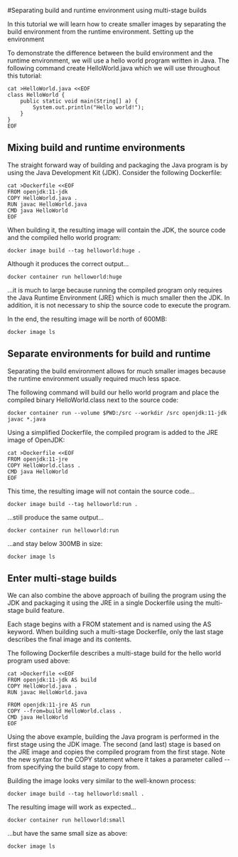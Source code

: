 
#Separating build and runtime environment using multi-stage builds

In this tutorial we will learn how to create smaller images by separating the build environment from the runtime environment.
Setting up the environment

To demonstrate the difference between the build environment and the runtime environment, we will use a hello world program written in Java. The following command create HelloWorld.java which we will use throughout this tutorial:

    cat >HelloWorld.java <<EOF
    class HelloWorld {
        public static void main(String[] a) {
            System.out.println("Hello world!");
        }
    }
    EOF

## Mixing build and runtime environments

The straight forward way of building and packaging the Java program is by using the Java Development Kit (JDK). Consider the following Dockerfile:

    cat >Dockerfile <<EOF
    FROM openjdk:11-jdk
    COPY HelloWorld.java .
    RUN javac HelloWorld.java
    CMD java HelloWorld
    EOF

When building it, the resulting image will contain the JDK, the source code and the compiled hello world program:

    docker image build --tag helloworld:huge .

Although it produces the correct output…

    docker container run helloworld:huge

…it is much to large because running the compiled program only requires the Java Runtime Environment (JRE) which is much smaller then the JDK. In addition, it is not necessary to ship the source code to execute the program.

In the end, the resulting image will be north of 600MB:

    docker image ls

## Separate environments for build and runtime

Separating the build environment allows for much smaller images because the runtime environment usually required much less space.

The following command will build our hello world program and place the compiled binary HelloWorld.class next to the source code:

    docker container run --volume $PWD:/src --workdir /src openjdk:11-jdk javac *.java

Using a simplified Dockerfile, the compiled program is added to the JRE image of OpenJDK:

    cat >Dockerfile <<EOF
    FROM openjdk:11-jre
    COPY HelloWorld.class .
    CMD java HelloWorld
    EOF

This time, the resulting image will not contain the source code…

    docker image build --tag helloworld:run .

…still produce the same output…

    docker container run helloworld:run

…and stay below 300MB in size:

    docker image ls

## Enter multi-stage builds

We can also combine the above approach of builing the program using the JDK and packaging it using the JRE in a single Dockerfile using the multi-stage build feature.

Each stage begins with a FROM statement and is named using the AS keyword. When building such a multi-stage Dockerfile, only the last stage describes the final image and its contents.

The following Dockerfile describes a multi-stage build for the hello world program used above:

    cat >Dockerfile <<EOF
    FROM openjdk:11-jdk AS build
    COPY HelloWorld.java .
    RUN javac HelloWorld.java

    FROM openjdk:11-jre AS run
    COPY --from=build HelloWorld.class .
    CMD java HelloWorld
    EOF

Using the above example, building the Java program is performed in the first stage using the JDK image. The second (and last) stage is based on the JRE image and copies the compiled program from the first stage. Note the new syntax for the COPY statement where it takes a parameter called --from specifying the build stage to copy from.

Building the image looks very similar to the well-known process:

    docker image build --tag helloworld:small .

The resulting image will work as expected…

    docker container run helloworld:small

…but have the same small size as above:

    docker image ls
